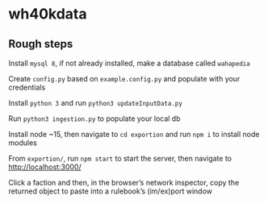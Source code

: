 # wh40kdata

## Rough steps

Install `mysql 8`, if not already installed, make a database called `wahapedia`

Create `config.py` based on `example.config.py` and populate with your credentials

Install `python 3` and run `python3 updateInputData.py`

Run `python3 ingestion.py` to populate your local db

Install node ~15, then navigate to `cd exportion` and run `npm i` to install node modules

From `exportion/`, run `npm start` to start the server, then navigate to [http://localhost:3000/](http://localhost:3000/)

Click a faction and then, in the browser’s network inspector, copy the returned object to paste into a rulebook’s (im/ex)port window